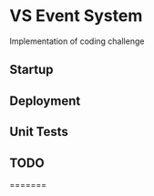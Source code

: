 VS Event System
====================

Implementation of coding challenge

Startup
--------------------


Deployment
--------------------


Unit Tests
--------------------


TODO
--------------------
=======
